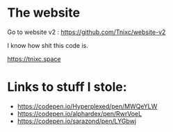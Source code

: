 # The website

Go to website v2 : https://github.com/Tnixc/website-v2

I know how shit this code is.

https://tnixc.space

# Links to stuff I stole:
- https://codepen.io/Hyperplexed/pen/MWQeYLW
- https://codepen.io/alphardex/pen/RwrVoeL
- https://codepen.io/sarazond/pen/LYGbwj

